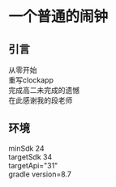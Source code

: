 一个普通的闹钟
=

引言
----
从零开始<br>
重写clockapp<br>
完成高二未完成的遗憾<br>
在此感谢我的段老师<br>

环境
----
minSdk 24<br>
targetSdk 34<br>
targetApi="31"<br>
gradle version=8.7<br>
